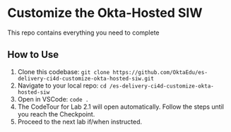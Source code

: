 # Customize the Okta-Hosted SIW

This repo contains everything you need to complete 

## How to Use

1. Clone this codebase: `git clone https://github.com/OktaEdu/es-delivery-ci4d-customize-okta-hosted-siw.git`
2. Navigate to your local repo: `cd /es-delivery-ci4d-customize-okta-hosted-siw`
3. Open in VSCode: `code .`
4. The CodeTour for Lab 2.1 will open automatically. Follow the steps until you reach the Checkpoint. 
5. Proceed to the next lab if/when instructed.